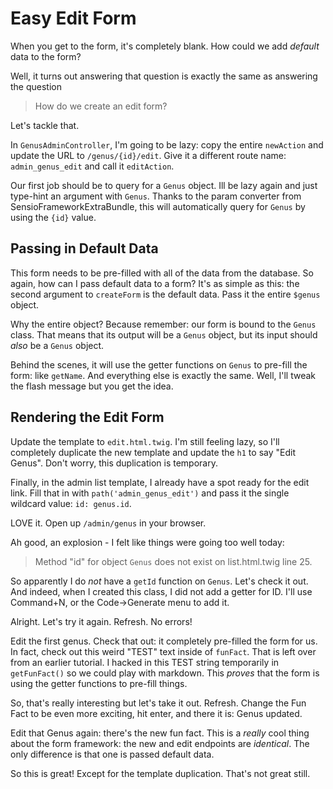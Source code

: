 # Easy Edit Form

When you get to the form, it's completely blank. How could we add *default* data
to the form?

Well, it turns out answering that question is exactly the same as answering the question

> How do we create an edit form?

Let's tackle that.

In `GenusAdminController`, I'm going to be lazy: copy the entire `newAction` and
update the URL to `/genus/{id}/edit`. Give it a different route name: `admin_genus_edit`
and call it `editAction`.

Our first job should be to query for a `Genus` object. Ill be lazy again and just
type-hint an argument with `Genus`. Thanks to the param converter from
SensioFrameworkExtraBundle, this will automatically query for `Genus` by using the
`{id}` value.

## Passing in Default Data

This form needs to be pre-filled with all of the data from the database. So again,
how can I pass default data to a form? It's as simple as this: the second argument
to `createForm` is the default data. Pass it the entire `$genus` object.

Why the entire object? Because remember: our form is bound to the `Genus` class.
That means that its output will be a `Genus` object, but its input should *also*
be a `Genus` object.

Behind the scenes, it will use the getter functions on `Genus` to pre-fill the form:
like `getName`. And everything else is exactly the same. Well, I'll tweak the flash
message but you get the idea.

## Rendering the Edit Form

Update the template to `edit.html.twig`. I'm still feeling lazy, so I'll completely
duplicate the new template and update the `h1` to say "Edit Genus". Don't worry,
this duplication is temporary.

Finally, in the admin list template, I already have a spot ready for the edit link.
Fill that in with `path('admin_genus_edit')` and pass it the single wildcard value:
`id: genus.id`.

LOVE it. Open up `/admin/genus` in your browser.

Ah good, an explosion - I felt like things were going too well today:

> Method "id" for object `Genus` does not exist on list.html.twig line 25.

So apparently I do *not* have a `getId` function on `Genus`. Let's check it out.
And indeed, when I created this class, I did not add a getter for ID. I'll use Command+N,
or the Code->Generate menu to add it.

Alright. Let's try it again. Refresh. No errors!

Edit the first genus. Check that out: it completely pre-filled the form for us.
In fact, check out this weird "TEST" text inside of `funFact`. That is left over from
an earlier tutorial. I hacked in this TEST string temporarily in `getFunFact()` so
we could play with markdown. This *proves* that the form is using the getter functions
to pre-fill things.

So, that's really interesting but let's take it out. Refresh. Change the Fun Fact
to be even more exciting, hit enter, and there it is: Genus updated.

Edit that Genus again: there's the new fun fact. This is a *really* cool thing
about the form framework: the new and edit endpoints are *identical*. The only difference
is that one is passed default data. 

So this is great! Except for the template duplication. That's not great still.
